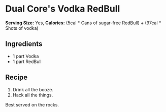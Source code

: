 Dual Core's Vodka RedBull
=========================

**Serving Size:** Yes, **Calories:** (5cal \* Cans of sugar-free
RedBull) + (97cal \* Shots of vodka)

Ingredients
-----------

-   1 part Vodka
-   1 part RedBull

Recipe
------

1.  Drink all the booze.
2.  Hack all the things.

Best served on the rocks.
